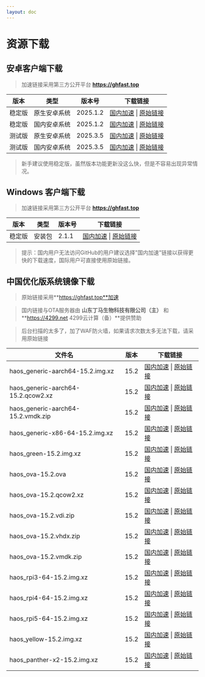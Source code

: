 ```yaml
--- 
layout: doc 
---
```


# 资源下载

## 安卓客户端下载
> 加速链接采用第三方公开平台 **https://ghfast.top**

| 版本   | 类型       | 版本号  | 下载链接                                                                 |
|--------|------------|---------|--------------------------------------------------------------------------|
| 稳定版 | 原生安卓系统 | 2025.1.2 | [国内加速](https://ghfast.top/https://ghfast.top/github.com/home-assistant/android/releases/latest/download/app-full-release.apk) \| [原始链接](https://ghfast.top/github.com/home-assistant/android/releases/latest/download/app-full-release.apk) |
| 稳定版 | 国内安卓系统 | 2025.1.2 | [国内加速](https://ghfast.top/https://ghfast.top/github.com/home-assistant/android/releases/latest/download/app-minimal-release.apk) \| [原始链接](https://ghfast.top/github.com/home-assistant/android/releases/latest/download/app-minimal-release.apk) |
| 测试版 | 原生安卓系统| 2025.3.5 | [国内加速](https://ghfast.top/https://ghfast.top/github.com/home-assistant/android/releases/download/2025.3.5/app-full-release.apk) \| [原始链接](https://ghfast.top/github.com/home-assistant/android/releases/download/2025.3.5/app-full-release.apk) |
| 测试版 | 国内安卓系统 | 2025.3.5 | [国内加速](https://ghfast.top/https://ghfast.top/github.com/home-assistant/android/releases/download/2025.3.5/app-minimal-release.apk) \| [原始链接](https://ghfast.top/github.com/home-assistant/android/releases/download/2025.3.5/app-minimal-release.apk) |

> 新手建议使用稳定版，虽然版本功能更新没这么快，但是不容易出现异常情况。

## Windows 客户端下载

> 加速链接采用第三方公开平台 **https://ghfast.top**

| 版本   | 类型   | 版本号| 下载链接                                                            |
|--------|--------|-------|-------------------------------------------------------------------|
| 稳定版 | 安装包 | 2.1.1 | [国内加速](https://ghfast.top/https://ghfast.top/github.com/hass-agent/HASS.Agent/releases/latest/download/HASS.Agent.Installer.exe) \| [原始链接](https://ghfast.top/github.com/hass-agent/HASS.Agent/releases/latest/download/HASS.Agent.Installer.exe) |

> 提示：国内用户无法访问GitHub的用户建议选择"国内加速"链接以获得更快的下载速度，国际用户可直接使用原始链接。

## 中国优化版系统镜像下载

> 原始链接采用**https://ghfast.top**加速

> 国内链接与OTA服务器由 **山东丁马生物科技有限公司（主）** 和 **https://4299.net 4299云计算（备）**提供赞助

> 后台扫描的太多了，加了WAF防火墙，如果请求次数太多无法下载，请采用原始链接

| 文件名 | 版本 | 下载链接 |
|----|----|---|
| haos_generic-aarch64-15.2.img.xz | 15.2 | [国内加速](https://ota.hasscn.top/15.2/haos_generic-aarch64-15.2.img.xz) \| [原始链接](https://ghfast.top/github.com/ha-china/HAOS-CN/releases/download/15.2/haos_generic-aarch64-15.2.img.xz) |
| haos_generic-aarch64-15.2.qcow2.xz | 15.2 | [国内加速](https://ota.hasscn.top/15.2/haos_generic-aarch64-15.2.qcow2.xz) \| [原始链接](https://ghfast.top/github.com/ha-china/HAOS-CN/releases/download/15.2/haos_generic-aarch64-15.2.qcow2.xz) |
| haos_generic-aarch64-15.2.vmdk.zip | 15.2 | [国内加速](https://ota.hasscn.top/15.2/haos_generic-aarch64-15.2.vmdk.zip) \| [原始链接](https://ghfast.top/github.com/ha-china/HAOS-CN/releases/download/15.2/haos_generic-aarch64-15.2.vmdk.zip) |
| haos_generic-x86-64-15.2.img.xz | 15.2 | [国内加速](https://ota.hasscn.top/15.2/haos_generic-x86-64-15.2.img.xz) \| [原始链接](https://ghfast.top/github.com/ha-china/HAOS-CN/releases/download/15.2/haos_generic-x86-64-15.2.img.xz) |
| haos_green-15.2.img.xz | 15.2 | [国内加速](https://ota.hasscn.top/15.2/haos_green-15.2.img.xz) \| [原始链接](https://ghfast.top/github.com/ha-china/HAOS-CN/releases/download/15.2/haos_green-15.2.img.xz) |
| haos_ova-15.2.ova | 15.2 | [国内加速](https://ota.hasscn.top/15.2/haos_ova-15.2.ova) \| [原始链接](https://ghfast.top/github.com/ha-china/HAOS-CN/releases/download/15.2/haos_ova-15.2.ova) |
| haos_ova-15.2.qcow2.xz | 15.2 | [国内加速](https://ota.hasscn.top/15.2/haos_ova-15.2.qcow2.xz) \| [原始链接](https://ghfast.top/github.com/ha-china/HAOS-CN/releases/download/15.2/haos_ova-15.2.qcow2.xz) |
| haos_ova-15.2.vdi.zip | 15.2 | [国内加速](https://ota.hasscn.top/15.2/haos_ova-15.2.vdi.zip) \| [原始链接](https://ghfast.top/github.com/ha-china/HAOS-CN/releases/download/15.2/haos_ova-15.2.vdi.zip) |
| haos_ova-15.2.vhdx.zip | 15.2 | [国内加速](https://ota.hasscn.top/15.2/haos_ova-15.2.vhdx.zip) \| [原始链接](https://ghfast.top/github.com/ha-china/HAOS-CN/releases/download/15.2/haos_ova-15.2.vhdx.zip) |
| haos_ova-15.2.vmdk.zip | 15.2 | [国内加速](https://ota.hasscn.top/15.2/haos_ova-15.2.vmdk.zip) \| [原始链接](https://ghfast.top/github.com/ha-china/HAOS-CN/releases/download/15.2/haos_ova-15.2.vmdk.zip) |
| haos_rpi3-64-15.2.img.xz | 15.2 | [国内加速](https://ota.hasscn.top/15.2/haos_rpi3-64-15.2.img.xz) \| [原始链接](https://ghfast.top/github.com/ha-china/HAOS-CN/releases/download/15.2/haos_rpi3-64-15.2.img.xz) |
| haos_rpi4-64-15.2.img.xz | 15.2 | [国内加速](https://ota.hasscn.top/15.2/haos_rpi4-64-15.2.img.xz) \| [原始链接](https://ghfast.top/github.com/ha-china/HAOS-CN/releases/download/15.2/haos_rpi4-64-15.2.img.xz) |
| haos_rpi5-64-15.2.img.xz | 15.2 | [国内加速](https://ota.hasscn.top/15.2/haos_rpi5-64-15.2.img.xz) \| [原始链接](https://ghfast.top/github.com/ha-china/HAOS-CN/releases/download/15.2/haos_rpi5-64-15.2.img.xz) |
| haos_yellow-15.2.img.xz | 15.2 | [国内加速](https://ota.hasscn.top/15.2/haos_yellow-15.2.img.xz) \| [原始链接](https://ghfast.top/github.com/ha-china/HAOS-CN/releases/download/15.2/haos_yellow-15.2.img.xz) |
| haos_panther-x2-15.2.img.xz | 15.2 | [国内加速](https://ota.hasscn.top/15.2/haos_panther-x2-15.2.img.xz) \| [原始链接](https://ghfast.top/github.com/ha-china/HAOS-CN/releases/download/15.2/haos_panther-x2-15.2.img.xz) |








